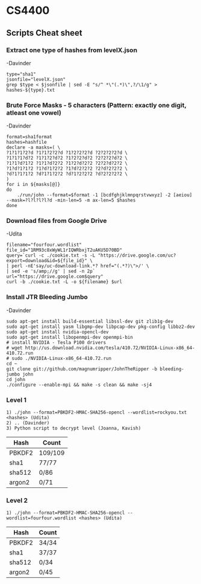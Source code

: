 # CS4400
## Scripts Cheat sheet
### Extract one type of hashes from levelX.json
-Davinder
```
type="sha1"
jsonfile="levelX.json"
grep $type < $jsonfile | sed -E "s/^ *\"(.*)\",?/\1/g" > hashes-${type}.txt
```
### Brute Force Masks - 5 characters (Pattern: exactly one digit, atleast one vowel)
-Davinder
```
format=sha1format
hashes=hashfile
declare -a masks=( \
?1?1?1?2?d ?1?1?2?2?d ?1?2?2?2?d ?2?2?2?2?d \
?1?1?1?d?2 ?1?1?2?d?2 ?1?2?2?d?2 ?2?2?2?d?2 \
?1?1?d?1?2 ?1?1?d?2?2 ?1?2?d?2?2 ?2?2?d?2?2 \
?1?d?1?1?2 ?1?d?1?2?2 ?1?d?2?2?2 ?2?d?2?2?2 \
?d?1?1?1?2 ?d?1?1?2?2 ?d?1?2?2?2 ?d?2?2?2?2 \
)
for i in ${masks[@]}
do
    ./run/john --format=$format -1 [bcdfghjklmnpqrstvwxyz] -2 [aeiou] --mask=?l?l?l?l?d -min-len=5 -m ax-len=5 $hashes
done
```

### Download files from Google Drive
-Udita
```
filename="fourfour.wordlist"
file_id="1RM93c8xWyWL1rIQWRbxjT2uAKU5D70BD"
query=`curl -c ./cookie.txt -s -L "https://drive.google.com/uc?export=download&id=${file_id}" \
| perl -nE'say/uc-download-link.*? href="(.*?)\">/' \
| sed -e 's/amp;//g' | sed -n 2p`
url="https://drive.google.com$query"
curl -b ./cookie.txt -L -o ${filename} $url
```

### Install JTR Bleeding Jumbo
-Davinder
```
sudo apt-get install build-essential libssl-dev git zlib1g-dev
sudo apt-get install yasm libgmp-dev libpcap-dev pkg-config libbz2-dev
sudo apt-get install nvidia-opencl-dev
sudo apt-get install libopenmpi-dev openmpi-bin
# install NVIDIA - Tesla P100 drivers
# wget http://us.download.nvidia.com/tesla/410.72/NVIDIA-Linux-x86_64-410.72.run
# sudo ./NVIDIA-Linux-x86_64-410.72.run
cd ~
git clone git://github.com/magnumripper/JohnTheRipper -b bleeding-jumbo john
cd john
./configure --enable-mpi && make -s clean && make -sj4
```
### Level 1 
```
1) ./john --format=PBKDF2-HMAC-SHA256-opencl --wordlist=rockyou.txt <hashes> (Udita)
2) .. (Davinder) 
3) Python script to decrypt level (Joanna, Kavish)
```
| Hash | Count |
| --- | --- |
| PBKDF2 | 109/109 |
| sha1 | 77/77 |
| sha512 | 0/86 |
| argon2 | 0/71 |

### Level 2 
```
1) ./john --format=PBKDF2-HMAC-SHA256-opencl --wordlist=fourfour.wordlist <hashes> (Udita)
```
| Hash | Count |
| --- | --- |
| PBKDF2 | 34/34 |
| sha1 | 37/37 |
| sha512 | 0/34 |
| argon2 | 0/45 |

